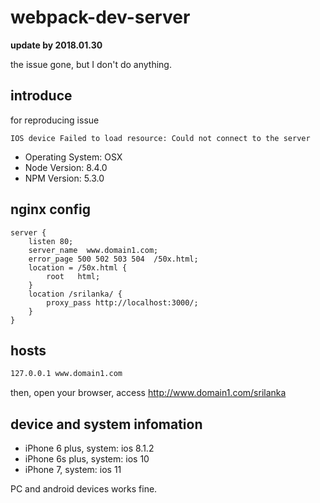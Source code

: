 # webpack-dev-server

**update by 2018.01.30**

the issue gone, but I don't do anything.

## introduce

for reproducing issue

`IOS device Failed to load resource: Could not connect to the server`

* Operating System: OSX
* Node Version: 8.4.0
* NPM Version: 5.3.0

## nginx config

```nginx
server {
    listen 80;
    server_name  www.domain1.com;
    error_page 500 502 503 504  /50x.html;
    location = /50x.html {
        root   html;
    }
    location /srilanka/ {
        proxy_pass http://localhost:3000/;
    }
}
```

## hosts

```txt
127.0.0.1 www.domain1.com
```

then, open your browser, access http://www.domain1.com/srilanka

## device and system infomation

* iPhone 6 plus, system: ios 8.1.2
* iPhone 6s plus, system: ios 10
* iPhone 7, system: ios 11

PC and android devices works fine.
